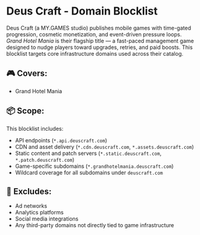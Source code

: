 # Deus Craft - Domain Blocklist

Deus Craft (a MY.GAMES studio) publishes mobile games with time-gated progression, cosmetic monetization, and event-driven pressure loops. *Grand Hotel Mania* is their flagship title — a fast-paced management game designed to nudge players toward upgrades, retries, and paid boosts. This blocklist targets core infrastructure domains used across their catalog.

## 🎮 Covers:
- Grand Hotel Mania

## 📦 Scope:
This blocklist includes:
- API endpoints (`*.api.deuscraft.com`)
- CDN and asset delivery (`*.cdn.deuscraft.com`, `*.assets.deuscraft.com`)
- Static content and patch servers (`*.static.deuscraft.com`, `*.patch.deuscraft.com`)
- Game-specific subdomains (`*.grandhotelmania.deuscraft.com`)
- Wildcard coverage for all subdomains under `deuscraft.com`

## 🚫 Excludes:
- Ad networks
- Analytics platforms
- Social media integrations
- Any third-party domains not directly tied to game infrastructure

